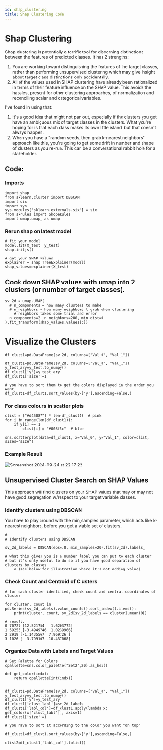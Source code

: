 ```yaml
---
id: shap_clustering
title: Shap Clustering Code
---
```


# Shap Clustering

Shap clustering is potentially a terrific tool for discerning distinctions between the features of predicted classes.  It has 2 strengths:
1. You are working toward distinguishing the features of the target classes, rather than performing unsupervised clustering which may give insight about target class distinctions only accidentally.
2. All of the values used in SHAP clustering have already been rationalized in terms of their feature influence on the SHAP value.  This avoids the hassles, present for other clustering approaches, of normalization and reconciling scalar and categorical variables.

I've found in using that:
1. It's a good idea that might not pan out, especially if the clusters you get have an ambiguous mix of target classes in the clusters.  What you're hoping for is that each class makes its own little island, but that doesn't always happen.
2. When you have a "random seeds, then grab k-nearest neighbors" approach like this, you're going to get some drift in number and shape of clusters as you re-run.  This can be a conversational rabbit hole for a stakeholder.

## Code:

### Imports

```
import shap
from sklearn.cluster import DBSCAN
import six
import sys
sys.modules['sklearn.externals.six'] = six
from skrules import SkopeRules
import umap.umap_ as umap
```

### Rerun shap on latest model

```
# fit your model
model.fit(X_test, y_test)
shap.initjs()

# get your SHAP values
explainer = shap.TreeExplainer(model)
shap_values=explainer(X_test)
```

## Cook down SHAP values with umap into 2 clusters (or number of target classes).

```
sv_2d = umap.UMAP(
  # n_components = how many clusters to make
  # n_neighbors = how many neighbors t grab when clustering
    # neighbors takes some trial and error
  n_components=2, n_neighbors=200, min_dist=0
).fit_transform(shap_values.values[:])
```

# Visualize the Clusters

```
df_clust1=pd.DataFrame(sv_2d, columns=["Val_0", "Val_1"])

df_clust1=pd.DataFrame(sv_2d, columns=["Val_0", "Val_1"])
y_test_ary=y_test.to_numpy()
df_clust1['y']=y_test_ary
df_clust1['size']=1

# you have to sort them to get the colors displayed in the order you want
df_clust1=df_clust1.sort_values(by=['y'],ascending=False,)
```

### For class colours in scatter plots

```
clist = ["#d45087"] * len(df_clust1)  # pink
for i in range(len(df_clust1)):
    if y[i] == 1:
        clist[i] = "#003f5c"  # blue

sns.scatterplot(data=df_clust1, x="Val_0", y="Val_1", color=clist, sizes="size")
```

### Example Result

![Screenshot 2024-09-24 at 22 17 22](https://github.com/user-attachments/assets/c8c92027-83e4-4c73-8818-f5b0d111f2df)

## Unsupervised Cluster Search on SHAP Values

This approach will find clusters on your SHAP values that may or may not have good segregation w/respect to
your target variable classes.

### Identify clusters using DBSCAN

You have to play around with the min_samples parameter, which acts like k-nearest neighbors, before you get
a viable set of clusters.

```
# 
# Identify clusters using DBSCAN

sv_2d_labels = DBSCAN(eps=.8, min_samples=20).fit(sv_2d).labels_

# what this gives you is a number label you can put to each cluster
# but it's only useful to do so if you have good separation of clusters by classes
    # (see below for illustration where it's not adding value)
```

### Check Count and Centroid of Clusters
    
```
# for each cluster identified, check count and central coordinates of cluster

for cluster, count in pd.Series(sv_2d_labels).value_counts().sort_index().items():
    print(cluster, count, sv_2d[sv_2d_labels == cluster].mean(0))

# result:
0 70727 [12.521754   1.6203772]
1 59253 [-3.4949746  1.0239966]
2 2919 [-1.1435567  7.969726 ]
3 1026 [  3.799107 -10.437068]
```

### Organize Data with Labels and Target Values

```
# Set Palette for Colors
cpallette=sns.color_palette("Set2",20).as_hex()

def get_color(indx):
    return cpallette[int(indx)]


df_clust1=pd.DataFrame(sv_2d, columns=["Val_0", "Val_1"])
y_test_ary=y_test.to_numpy()
df_clust1['y']=y_test_ary
df_clust1['clust_labl']=sv_2d_labels
df_clust1['labl_col']=df_clust1.apply(lambda x: get_color(x['clust_labl']), axis=1)
df_clust1['size']=1

# you have to sort it according to the color you want "on top"

df_clust1=df_clust1.sort_values(by=['y'],ascending=False,)

clist2=df_clust1['labl_col'].tolist()
```



